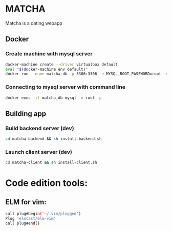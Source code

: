 # MATCHA

Matcha is a dating webapp

## Docker
### Create machine with mysql server
```sh
docker-machine create --driver virtualbox default
eval "$(docker-machine env default)"
docker run --name matcha_db -p 3306:3306 -e MYSQL_ROOT_PASSWORD=root -e MYSQL_USER=jubarbie -e MYSQL_PASSWORD=root -d mysql/mysql-server:8.0
```
### Connecting to mysql server with command line
```sh
docker exec -it matcha_db mysql -u root -p
```

## Building app
### Build backend server (dev)
```sh
cd matcha-backend && sh install-backend.sh
```

### Launch client server (dev)
```sh
cd matcha-client && sh install-client.sh
```

# Code edition tools:

## ELM for vim:
```sh
call plug#begin('~/.vim/plugged')
Plug 'elmcast/elm-vim'
call plug#end()
```
